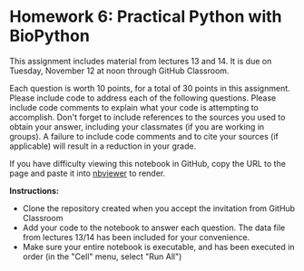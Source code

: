 # Homework 6: Practical Python with BioPython

This assignment includes material from lectures 13 and 14. It is due on Tuesday, November 12 at noon through GitHub Classroom.

Each question is worth 10 points, for a total of 30 points in this assignment. Please include code to address each of the following questions. Please include code comments to explain what your code is attempting to accomplish. Don't forget to include references to the sources you used to obtain your answer, including your classmates (if you are working in groups). A failure to include code comments and to cite your sources (if applicable) will result in a reduction in your grade.

If you have difficulty viewing this notebook in GitHub, copy the URL to the page and paste it into [nbviewer](https://nbviewer.jupyter.org) to render.

**Instructions:**
- Clone the repository created when you accept the invitation from GitHub Classroom
- Add your code to the notebook to answer each question. The data file from lectures 13/14 has been included for your convenience.
- Make sure your entire notebook is executable, and has been executed in order (in the "Cell" menu, select "Run All")
